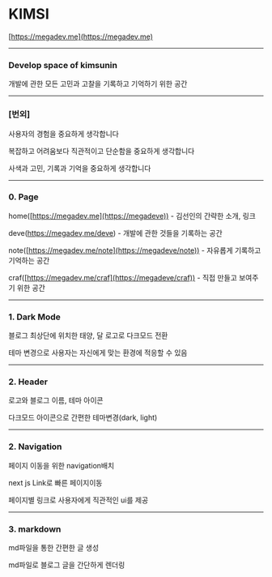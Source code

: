 # KIMSI

[https://megadev.me](https://megadev.me)

---

### Develop space of kimsunin

개발에 관한 모든 고민과 고찰을 기록하고 기억하기 위한 공간

---

### [번외]

사용자의 경험을 중요하게 생각합니다

복잡하고 어려움보다 직관적이고 단순함을 중요하게 생각합니다

사색과 고민, 기록과 기억을 중요하게 생각합니다

---

### 0. Page

home([https://megadev.me](https://megadeve)) - 김선인의 간략한 소개, 링크

deve([https://megadev,me/deve](https://megadeve/deve)) - 개발에 관한 것들을 기록하는 공간

note([https://megadev.me/note](https://megadeve/note)) - 자유롭게 기록하고 기억하는 공간

craf([https://megadev.me/craf](https://megadeve/craf)) - 직접 만들고 보여주기 위한 공간

---

### 1. Dark Mode

블로그 최상단에 위치한 태양, 달 로고로 다크모드 전환

테마 변경으로 사용자는 자신에게 맞는 환경에 적응할 수 있음

---

### 2. Header

로고와 블로그 이름, 테마 아이콘

다크모드 아이콘으로 간편한 테마변경(dark, light)

---

### 2. Navigation

페이지 이동을 위한 navigation배치

next js Link로 빠른 페이지이동

페이지별 링크로 사용자에게 직관적인 ui를 제공


---

### 3. markdown

md파일을 통한 간편한 글 생성

md파일로 블로그 글을 간단하게 렌더링
